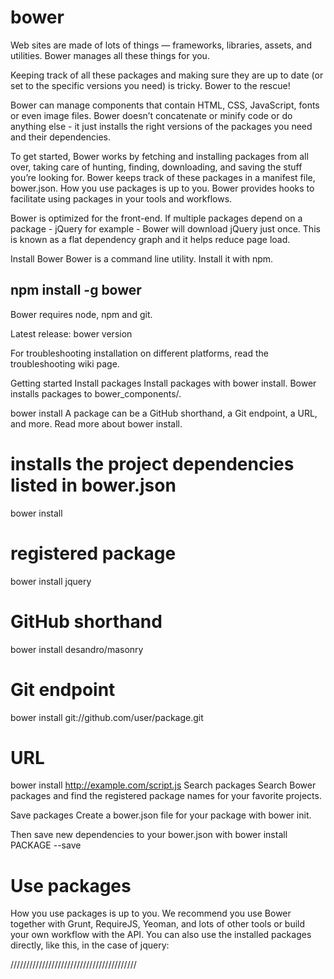 # bower
Web sites are made of lots of things — frameworks, libraries, assets, and utilities. Bower manages all these things for you.

Keeping track of all these packages and making sure they are up to date (or set to the specific versions you need) is tricky. Bower to the rescue!

Bower can manage components that contain HTML, CSS, JavaScript, fonts or even image files. Bower doesn’t concatenate or minify code or do anything else - it just installs the right versions of the packages you need and their dependencies.

To get started, Bower works by fetching and installing packages from all over, taking care of hunting, finding, downloading, and saving the stuff you’re looking for. Bower keeps track of these packages in a manifest file, bower.json. How you use packages is up to you. Bower provides hooks to facilitate using packages in your tools and workflows.

Bower is optimized for the front-end. If multiple packages depend on a package - jQuery for example - Bower will download jQuery just once. This is known as a flat dependency graph and it helps reduce page load.

Install Bower
Bower is a command line utility. Install it with npm.


## npm install -g bower

Bower requires node, npm and git.

Latest release: bower version

For troubleshooting installation on different platforms, read the troubleshooting wiki page.

Getting started
Install packages
Install packages with bower install. Bower installs packages to bower_components/.

bower install <package>
A package can be a GitHub shorthand, a Git endpoint, a URL, and more. Read more about bower install.

# installs the project dependencies listed in bower.json
bower install
# registered package
bower install jquery
# GitHub shorthand
bower install desandro/masonry
# Git endpoint
bower install git://github.com/user/package.git
# URL
bower install http://example.com/script.js
Search packages
Search Bower packages and find the registered package names for your favorite projects.

Save packages
Create a bower.json file for your package with bower init.

Then save new dependencies to your bower.json with bower install PACKAGE --save

# Use packages
How you use packages is up to you. We recommend you use Bower together with Grunt, RequireJS, Yeoman, and lots of other tools or build your own workflow with the API. You can also use the installed packages directly, like this, in the case of jquery:

<script src="bower_components/jquery/dist/jquery.min.js">
</script>


////////////////////////////////////////
